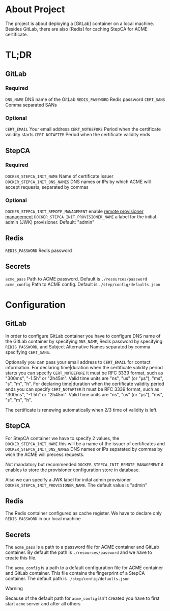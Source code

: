 # About Project

The project is about deploying a [GitLab] container on a local machine.
Besides GitLab, there are also [Redis] for caching StepCA for ACME certificate.

# TL;DR

## GitLab

### Required

`DNS_NAME` DNS name of the GitLab
`REDIS_PASSWORD` Redis password
`CERT_SANS` Comma separated SANs

### Optional

`CERT_EMAIL` Your email address
`CERT_NOTBEFORE` Period when the certificate validity starts
`CERT_NOTAFTER` Period when the certificate validity ends

## StepCA

### Required

`DOCKER_STEPCA_INIT_NAME` Name of certificate issuer
`DOCKER_STEPCA_INIT_DNS_NAMES` DNS names or IPs by which ACME will accept requests, separated by commas

### Optional

`DOCKER_STEPCA_INIT_REMOTE_MANAGEMENT` enable [remote provisioner management](https://smallstep.com/docs/step-ca/provisioners#remote-provisioner-management)
`DOCKER_STEPCA_INIT_PROVISIONER_NAME` a label for the initial admin (JWK) provisioner. Default: "admin"

## Redis

`REDIS_PASSWORD` Redis password

## Secrets

`acme_pass` Path to ACME password. Default is `./resources/password`
`acme_config` Path to ACME config. Default is `./step/config/defaults.json`

# Configuration

## GitLab

In order to configure GitLab container you have to configure DNS name of the GitLab container by specifying `DNS_NAME`, Redis password by specifying `REDIS_PASSWORD`, and Subject Alternative Names separated by comma specifying `CERT_SANS`.

Optionally you can pass your email address to `CERT_EMAIL` for contact information. For declaring time|duration when the certificate validity period starts you can specify `CERT_NOTBEFORE` it must be RFC 3339 format, such as "300ms", "-1.5h" or "2h45m". Valid time units are "ns", "us" (or "µs"), "ms", "s", "m", "h". For declaring time|duration when the certificate validity period ends you can specify `CERT_NOTAFTER` it must be RFC 3339 format, such as "300ms", "-1.5h" or "2h45m". Valid time units are "ns", "us" (or "µs"), "ms", "s", "m", "h".

The certificate is renewing automatically when 2/3 time of validity is left.

## StepCA

For StepCA container we have to specify 2 values, the `DOCKER_STEPCA_INIT_NAME` this will be a name of the issuer of certificates and `DOCKER_STEPCA_INIT_DNS_NAMES` DNS names or IPs separated by commas by wich the ACME will precess requests.

Not mandatory but recommended `DOCKER_STEPCA_INIT_REMOTE_MANAGEMENT` it enables to store the provisioner configuration store in database.

Also we can specify a JWK label for inital admin provisioner `DOCKER_STEPCA_INIT_PROVISIONER_NAME`. The default value is "admin"

## Redis

The Redis container configured as cache register. We have to declare only `REDIS_PASSWORD` in our local machine

## Secrets

The `acme_pass` is a path to a password file for ACME container and GitLab container. By default the path is `./resources/password` and we have to create this file.

The `acme_config` is a path to a default configuration file for ACME container and GitLab container. This file contains the fingerprint of a StepCA container. The default path is `./step/config/defaults.json`

> [!WARNING]
> Because of the default path for `acme_config` isn't created you have to first start `acme` server and after all others
